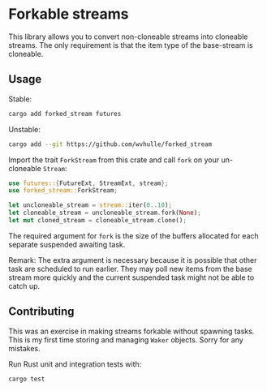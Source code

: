 # Forkable streams

This library allows you to convert non-cloneable streams into cloneable streams. The only requirement is that the item type of the base-stream is cloneable.

## Usage 


Stable:

```bash
cargo add forked_stream futures
```

Unstable:

```bash
cargo add --git https://github.com/wvhulle/forked_stream
```

Import the trait `ForkStream` from this crate and call `fork` on your un-cloneable `Stream`:

```rust
use futures::{FutureExt, StreamExt, stream};
use forked_stream::ForkStream;

let uncloneable_stream = stream::iter(0..10);
let cloneable_stream = uncloneable_stream.fork(None);
let mut cloned_stream = cloneable_stream.clone();
```

The required argument for `fork` is the size of the buffers allocated for each separate suspended awaiting task. 

Remark: The extra argument is necessary because it is possible that other task are scheduled to run earlier. They may poll new items from the base stream more quickly and the current suspended task might not be able to catch up.

## Contributing

This was an exercise in making streams forkable without spawning tasks. This is my first time storing and managing `Waker` objects. Sorry for any mistakes.

Run Rust unit and integration tests with:

```bash
cargo test
```